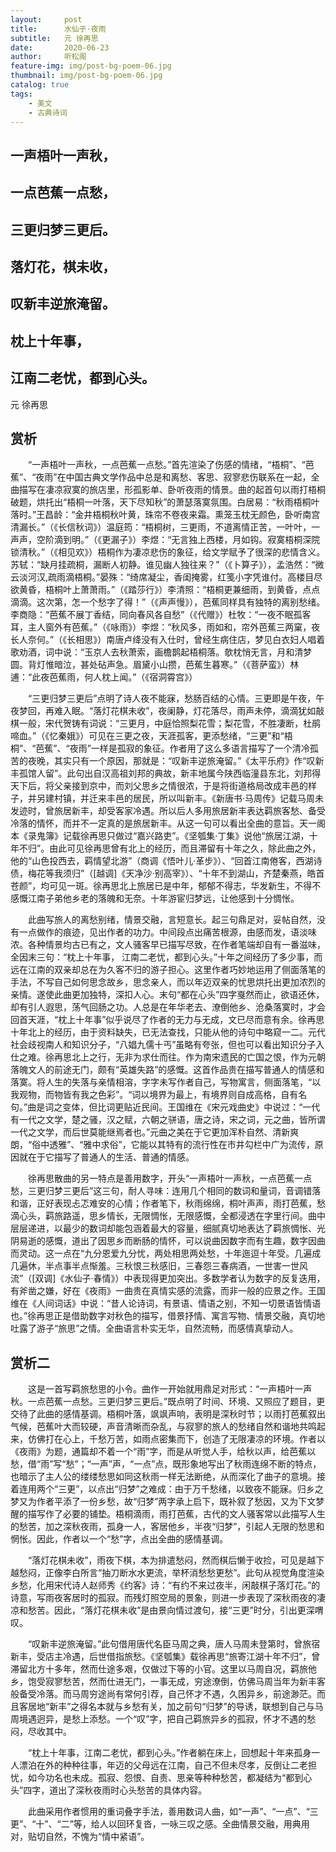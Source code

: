 ```yaml
---
layout:     post
title:      水仙子·夜雨
subtitle:   元 徐再思
date:       2020-06-23
author:     听松阁
feature-img: img/post-bg-poem-06.jpg
thumbnail: img/post-bg-poem-06.jpg
catalog: true
tags:
    - 美文
    - 古典诗词
---
```


## 一声梧叶一声秋，
## 一点芭蕉一点愁，
## 三更归梦三更后。
## 落灯花，棋未收，
## 叹新丰逆旅淹留。
## 枕上十年事，
## 江南二老忧，都到心头。

元 徐再思

## 赏析

　　“一声梧叶一声秋，一点芭蕉一点愁。”首先渲染了伤感的情绪，“梧桐”、“芭蕉”、“夜雨”在中国古典文学作品中总是和离愁、客思、寂寥悲伤联系在一起，全曲描写在凄凉寂寞的旅店里，形孤影单、卧听夜雨的情景。曲的起首句以雨打梧桐破题，烘托出“梧桐一叶落，天下尽知秋”的萧瑟落寞氛围。白居易：“秋雨梧桐叶落时。”王昌龄：“金井梧桐秋叶黄，珠帘不卷夜来霜。熏笼玉枕无颜色，卧听南宫清漏长。”（《长信秋词》）温庭筠：“梧桐树，三更雨，不道离情正苦，一叶叶，一声声，空阶滴到明。”（《更漏子》）李煜：“无言独上西楼，月如钩。寂寞梧桐深院锁清秋。”（《相见欢》）梧桐作为凄凉悲伤的象征，给文学赋予了很深的悲情含义。苏轼：“缺月挂疏桐，漏断人初静。谁见幽人独往来？”（《卜算子》），孟浩然：“微云淡河汉,疏雨滴梧桐。”晏殊：“绮席凝尘，香闺掩雾，红笺小字凭谁付。高楼目尽欲黄昏，梧桐叶上萧萧雨。”（《踏莎行》）李清照：“梧桐更兼细雨，到黄昏，点点滴滴。这次第，怎一个愁字了得！”（《声声慢》），芭蕉同样具有独特的离别愁绪。李商隐：“芭蕉不展丁香结，同向春风各自愁”（《代赠》）杜牧：“一夜不眠孤客耳，主人窗外有芭蕉。”（《咏雨》）李煜：“秋风多，雨如和，帘外芭蕉三两窠，夜长人奈何。”（《长相思》）南唐卢绛没有入仕时，曾经生病住店，梦见白衣妇人唱着歌劝酒，词中说：“玉京人去秋萧索，画檐鹊起梧桐落。欹枕悄无言，月和清梦圆。背灯惟暗泣，甚处砧声急。眉黛小山攒，芭蕉生暮寒。”（《菩萨蛮》）林逋：“此夜芭蕉雨，何人枕上闻。”（《宿洞霄宫》）

　　“三更归梦三更后”点明了诗人夜不能寐，愁肠百结的心情。三更即是午夜，午夜梦回，再难入眠。“落灯花棋未收”，夜阑静，灯花落尽，雨声未停，滴滴犹如敲棋一般，宋代贺铸有词说：“三更月，中庭恰照梨花雪；梨花雪，不胜凄断，杜鹃啼血。”（《忆秦娥》）可见在三更之夜，天涯孤客，更添愁绪，“三更”和“梧桐”、“芭蕉”、“夜雨”一样是孤寂的象征。作者用了这么多语言描写了一个清冷孤苦的夜晚，其实只有一个原因，那就是：“叹新丰逆旅淹留。”《太平乐府》作“叹新丰孤馆人留”。此句出自汉高祖刘邦的典故，新丰地属今陕西临潼县东北，刘邦得天下后，将父亲接到京中，而刘父思乡之情很浓，于是将街道格局改成丰邑的样子，并另建村镇，并迁来丰邑的居民，所以叫新丰。《新唐书·马周传》记载马周未发迹时，曾旅居新丰，却受客家冷遇。所以后人多用旅居新丰表达羁旅客愁、备受冷落的情怀，而并不一定真的是旅居新丰。从这一句可以看出全曲的意旨。天一阁本《录鬼簿》记载徐再思只做过“嘉兴路吏”。《坚瓠集·丁集》说他“旅居江湖，十年不归”。由此可见徐再思曾有北上的经历，而且滞留有十年之久，除此曲之外，他的“山色投西去，羁情望北游”（商调《悟叶儿·革步》）、“回首江南倦客，西湖诗债，梅花等我须归”（[越调]《天净沙·别高宰》）、“十年不到湖山，齐楚秦燕，皓首苍颜”，均可见一斑。徐再思北上旅居已是中年，郁郁不得志，华发新生，不得不感慨江南子弟他乡老的落魄和无奈。十年游宦归梦远，让他感到十分惆怅。

　　此曲写旅人的离愁别绪，情景交融，言短意长。起三句鼎足对，妥帖自然，没有一点做作的痕迹，见出作者的功力。中间段点出痛苦根源，由感而发，语淡味浓。各种情景均古已有之，文人骚客早已描写尽致，在作者笔端却自有一番滋味，全因末三句：“枕上十年事， 江南二老忧，都到心头。”十年之间经历了多少事，而远在江南的双亲却总在为久客不归的游子担心。这里作者巧妙地运用了侧面落笔的手法，不写自己如何思念故乡，思念亲人，而以年迈双亲的忧思烘托出更加浓烈的亲情。遂使此曲更加独特，深扣人心。末句“都在心头”四字戛然而止，欲语还休，却有引人遐思，荡气回肠之功。人总是在年华老去、潦倒他乡、沧桑落寞时，才会回首天涯，“枕上十年事”似乎说尽了作者的无力与无成，文已尽而意有余。徐再思十年北上的经历，由于资料缺失，已无法查找，只能从他的诗句中略窥一二。元代社会歧视南人和知识分子，“八娼九儒十丐”虽略有夸张，但也可以看出知识分子入仕之难。徐再思北上之行，无非为求仕而往。作为南宋遗民的亡国之恨，作为元朝落魄文人的前途无门，颇有“英雄失路”的感慨。这首作品贵在描写普通人的情感和落寞。将人生的失落与亲情相溶，字字未写作者自己，写物寓言，侧面落笔，“以我观物，而物皆有我之色彩”。“词以境界为最上，有境界则自成高格，自有名句。”曲是词之变体，但比词更贴近民间。王国维在《宋元戏曲史》中说过：“一代有一代之文学，楚之骚，汉之赋，六朝之骈语，唐之诗，宋之词，元之曲，皆所谓一代之文学，而后世莫能继焉者也。”元曲之美在于它更加浑朴自然、清新爽朗，“俗中透雅”、“雅中求俗”，它能以其特有的流行性在市井勾栏中广为流传，原因就在于它描写了普通人的生活、普通的情感。

　　徐再思散曲的另一特点是善用数字，开头“一声梧叶一声秋，一点芭蕉一点愁，三更归梦三更后”这三句，耐人寻味：连用几个相同的数词和量词，音调错落和谐，正好表现忐忑难安的心情；作者笔下，秋雨绵绵，桐叶声声，雨打芭蕉，愁滴心头，羁旅路遥，思乡情长，无限惆怅，无限感慨，全都浸透在字里行间。曲中层层递进，以最少的数词却能包涵着最大的容量，细腻真切地表达了羁旅惆怅、光阴易逝的感慨，道出了因思乡而断肠的情怀，可以说曲因数字而有生趣，数字因曲而灵动。这一点在“九分恩爱九分忧，两处相思两处愁，十年迤逗十年受。几遍成几遍休，半点事半点惭羞。三秋恨三秋感旧，三春怨三春病酒，一世害一世风流”（[双调]《水仙子·春情》）中表现得更加突出。多数学者认为数字的反复迭用，有斧凿之嫌，好在《夜雨》一曲贵在真情实感的流露，而非一般的应景之作。王国维在《人间词话》中说：“昔人论诗词，有景语、情语之别，不知一切景语皆情语也。”徐再思正是借助数字对秋色的描写，借景抒情、寓言写物、情景交融，真切地吐露了游子“旅思”之情。全曲语言朴实无华，自然流畅，而感情真挚动人。





## 赏析二

　　这是一首写羁旅愁思的小令。曲作一开始就用鼎足对形式：“一声梧叶一声秋。一点芭蕉一点愁。三更归梦三更后。”既点明了时间、环境、又照应了题目，更交待了此曲的感情基调。梧桐叶落，飒飒声响，表明是深秋时节；以雨打芭蕉叙出气候，芭蕉叶大而较硬，声音清晰而杂乱，与寂寥的旅人的愁绪自然和谐地共鸣起来，仿佛打在心上，千愁万苦，如雨点密集而下，创造了无限凄凉的环境。作者以《夜雨》为题，通篇却不着一个“雨”字，而是从听觉人手，给秋以声，给芭蕉以愁，借“雨”写“愁”；“一声”声，“一点”点，既形象地写出了秋雨连绵不断的特点，也暗示了主人公的缕缕愁思如同这秋雨一样无法断绝，从而深化了曲子的意境。接着连用两个“三更”，以点出“归梦”之难成：由于万千愁绪，以致夜不能寐。归乡之梦又为作者平添了一份乡愁，故“归梦”两字承上启下，既补叙了愁因，又为下文梦醒的描写作了必要的铺垫。梧桐滴雨，雨打芭蕉，古代的文人骚客常以此描写人生的愁苦，加之深秋夜雨，孤身一人，客居他乡，半夜“归梦”，引起人无限的愁思和惘怅。因此，作者以一个“愁”字，点出全曲的感情基调。

　　“落灯花棋未收”，雨夜下棋，本为排遣愁闷，然而棋后懒于收捡，可见是越下越愁闷，正像李白所言“抽刀断水水更流，举杯消愁愁更愁”。此句从视觉角度渲染乡愁，化用宋代诗人赵师秀《约客》诗：“有约不来过夜半，闲敲棋子落灯花。”的诗意，写雨夜客居时的孤寂。而残灯照空局的景象，则进一步表现了深秋雨夜的凄凉和愁苦。因此，“落灯花棋未收”是由景向情过渡句，接“三更”时分，引出更深喟叹。

　　“叹新丰逆旅淹留。”此句借用唐代名臣马周之典，唐人马周未登第时，曾旅宿新丰，受店主冷遇，后世借指旅愁。《坚瓠集》载徐再思“旅寄江湖十年不归”，曾滞留北方十多年，然而仕途多艰，仅做过下等的小官。这里以马周自况，羁旅他乡，饱受寂寥愁苦，然而仕进无门，一事无成，穷途潦倒，仿佛马周当年为新丰客般备受冷落。而马周穷途尚有常何引荐，自己怀才不遇，久困异乡，前途渺茫。而且客居地“新丰”之得名本就与乡愁有关，加之前句“归梦”的导诱，联想到自己与马周境遇迥异，是愁上添愁。一个“叹”字，把自己羁旅异乡的孤寂，怀才不遇的愁闷，尽收其中。

　　“枕上十年事，江南二老忧，都到心头。”作者躺在床上，回想起十年来孤身一人漂泊在外的种种往事，年迈的父母远在江南，自己不但未尽孝，反倒让二老担忧，如今功名也未成。孤寂、怨恨、自责、思亲等种种愁苦，都凝结为“都到心头”四字，道出了深秋夜雨时心头愁苦的具体内容。

　　此曲采用作者惯用的重词叠字手法，善用数词人曲，如“一声”、“一点”、“三更”、“十”、“二”等，给人以回环复沓，一咏三叹之感。全曲情景交融，用典用对，贴切自然，不愧为“情中紧语”。
